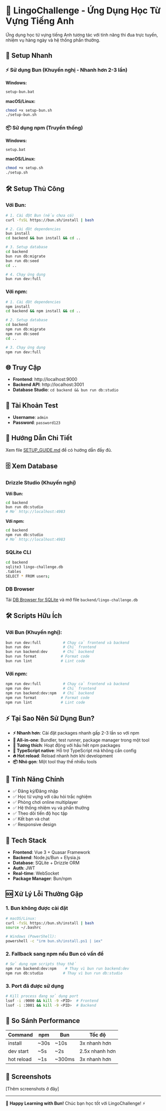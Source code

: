 # 🎯 LingoChallenge - Ứng Dụng Học Từ Vựng Tiếng Anh

Ứng dụng học từ vựng tiếng Anh tương tác với tính năng thi đua trực tuyến, nhiệm vụ hàng ngày và hệ thống phần thưởng.

## 🚀 Setup Nhanh

### ⚡ Sử dụng Bun (Khuyến nghị - Nhanh hơn 2-3 lần)

**Windows:**
```bash
setup-bun.bat
```

**macOS/Linux:**

```bash
chmod +x setup-bun.sh
./setup-bun.sh
```

### 📦 Sử dụng npm (Truyền thống)

**Windows:**

```bash
setup.bat
```

**macOS/Linux:**

```bash
chmod +x setup.sh
./setup.sh
```

## 🛠️ Setup Thủ Công

### Với Bun:

```bash
# 1. Cài đặt Bun (nếu chưa có)
curl -fsSL https://bun.sh/install | bash

# 2. Cài đặt dependencies
bun install
cd backend && bun install && cd ..

# 3. Setup database
cd backend
bun run db:migrate
bun run db:seed
cd ..

# 4. Chạy ứng dụng
bun run dev:full
```

### Với npm:

```bash
# 1. Cài đặt dependencies
npm install
cd backend && npm install && cd ..

# 2. Setup database
cd backend
npm run db:migrate
npm run db:seed
cd ..

# 3. Chạy ứng dụng
npm run dev:full
```

## 🌐 Truy Cập

- **Frontend**: http://localhost:9000
- **Backend API**: http://localhost:3001
- **Database Studio**: `cd backend && bun run db:studio`

## 👤 Tài Khoản Test

- **Username**: `admin`
- **Password**: `password123`

## 📖 Hướng Dẫn Chi Tiết

Xem file [SETUP_GUIDE.md](./SETUP_GUIDE.md) để có hướng dẫn đầy đủ.

## 🗄️ Xem Database

### Drizzle Studio (Khuyến nghị)

**Với Bun:**

```bash
cd backend
bun run db:studio
# Mở http://localhost:4983
```

**Với npm:**

```bash
cd backend
npm run db:studio
# Mở http://localhost:4983
```

### SQLite CLI

```bash
cd backend
sqlite3 lingo-challenge.db
.tables
SELECT * FROM users;
```

### DB Browser

Tải [DB Browser for SQLite](https://sqlitebrowser.org/) và mở file `backend/lingo-challenge.db`

## 🛠️ Scripts Hữu Ích

### Với Bun (Khuyến nghị):

```bash
bun run dev:full          # Chạy cả frontend và backend
bun run dev               # Chỉ frontend
bun run backend:dev       # Chỉ backend
bun run format           # Format code
bun run lint             # Lint code
```

### Với npm:

```bash
npm run dev:full          # Chạy cả frontend và backend
npm run dev               # Chỉ frontend
npm run backend:dev:npm   # Chỉ backend
npm run format           # Format code
npm run lint             # Lint code
```

## ⚡ Tại Sao Nên Sử Dụng Bun?

- **⚡ Nhanh hơn**: Cài đặt packages nhanh gấp 2-3 lần so với npm
- **🔧 All-in-one**: Bundler, test runner, package manager trong một tool
- **🔄 Tương thích**: Hoạt động với hầu hết npm packages
- **📘 TypeScript native**: Hỗ trợ TypeScript mà không cần config
- **🔥 Hot reload**: Reload nhanh hơn khi development
- **📦 Nhỏ gọn**: Một tool thay thế nhiều tools

## 🎯 Tính Năng Chính

- ✅ Đăng ký/Đăng nhập
- ✅ Học từ vựng với câu hỏi trắc nghiệm
- ✅ Phòng chơi online multiplayer
- ✅ Hệ thống nhiệm vụ và phần thưởng
- ✅ Theo dõi tiến độ học tập
- ✅ Kết bạn và chat
- ✅ Responsive design

## 🔧 Tech Stack

- **Frontend**: Vue 3 + Quasar Framework
- **Backend**: Node.js/Bun + Elysia.js
- **Database**: SQLite + Drizzle ORM
- **Auth**: JWT
- **Real-time**: WebSocket
- **Package Manager**: Bun/npm

## 🆘 Xử Lý Lỗi Thường Gặp

### 1. Bun không được cài đặt

```bash
# macOS/Linux:
curl -fsSL https://bun.sh/install | bash
source ~/.bashrc

# Windows (PowerShell):
powershell -c "irm bun.sh/install.ps1 | iex"
```

### 2. Fallback sang npm nếu Bun có vấn đề

```bash
# Sử dụng npm scripts thay thế
npm run backend:dev:npm    # Thay vì bun run backend:dev
npm run db:studio         # Thay vì bun run db:studio
```

### 3. Port đã được sử dụng

```bash
# Kill process đang sử dụng port
lsof -i :9000 && kill -9 <PID>  # Frontend
lsof -i :3001 && kill -9 <PID>  # Backend
```

## 🚀 So Sánh Performance

| Command    | npm  | Bun    | Tốc độ         |
| ---------- | ---- | ------ | -------------- |
| install    | ~30s | ~10s   | 3x nhanh hơn   |
| dev start  | ~5s  | ~2s    | 2.5x nhanh hơn |
| hot reload | ~1s  | ~300ms | 3x nhanh hơn   |

## 📱 Screenshots

[Thêm screenshots ở đây]

---

🎉 **Happy Learning with Bun!** Chúc bạn học tốt với LingoChallenge! ⚡
